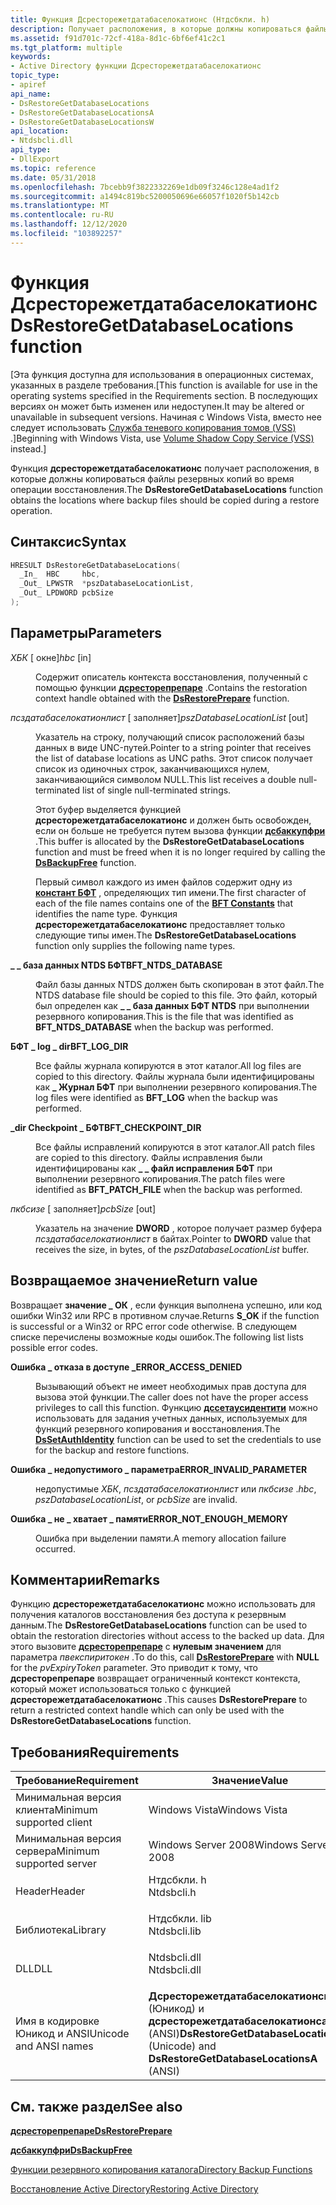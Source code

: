 ```yaml
---
title: Функция Дсресторежетдатабаселокатионс (Нтдсбкли. h)
description: Получает расположения, в которые должны копироваться файлы резервных копий во время операции восстановления.
ms.assetid: f91d701c-72cf-418a-8d1c-6bf6ef41c2c1
ms.tgt_platform: multiple
keywords:
- Active Directory функции Дсресторежетдатабаселокатионс
topic_type:
- apiref
api_name:
- DsRestoreGetDatabaseLocations
- DsRestoreGetDatabaseLocationsA
- DsRestoreGetDatabaseLocationsW
api_location:
- Ntdsbcli.dll
api_type:
- DllExport
ms.topic: reference
ms.date: 05/31/2018
ms.openlocfilehash: 7bcebb9f3822332269e1db09f3246c128e4ad1f2
ms.sourcegitcommit: a1494c819bc5200050696e66057f1020f5b142cb
ms.translationtype: MT
ms.contentlocale: ru-RU
ms.lasthandoff: 12/12/2020
ms.locfileid: "103892257"
---
```

# <a name="dsrestoregetdatabaselocations-function"></a><span data-ttu-id="f6c23-104">Функция Дсресторежетдатабаселокатионс</span><span class="sxs-lookup"><span data-stu-id="f6c23-104">DsRestoreGetDatabaseLocations function</span></span>

<span data-ttu-id="f6c23-105">\[Эта функция доступна для использования в операционных системах, указанных в разделе требования.</span><span class="sxs-lookup"><span data-stu-id="f6c23-105">\[This function is available for use in the operating systems specified in the Requirements section.</span></span> <span data-ttu-id="f6c23-106">В последующих версиях он может быть изменен или недоступен.</span><span class="sxs-lookup"><span data-stu-id="f6c23-106">It may be altered or unavailable in subsequent versions.</span></span> <span data-ttu-id="f6c23-107">Начиная с Windows Vista, вместо нее следует использовать [Служба теневого копирования томов (VSS)](../vss/volume-shadow-copy-service-overview.md) .\]</span><span class="sxs-lookup"><span data-stu-id="f6c23-107">Beginning with Windows Vista, use [Volume Shadow Copy Service (VSS)](../vss/volume-shadow-copy-service-overview.md) instead.\]</span></span>

<span data-ttu-id="f6c23-108">Функция **дсресторежетдатабаселокатионс** получает расположения, в которые должны копироваться файлы резервных копий во время операции восстановления.</span><span class="sxs-lookup"><span data-stu-id="f6c23-108">The **DsRestoreGetDatabaseLocations** function obtains the locations where backup files should be copied during a restore operation.</span></span>

## <a name="syntax"></a><span data-ttu-id="f6c23-109">Синтаксис</span><span class="sxs-lookup"><span data-stu-id="f6c23-109">Syntax</span></span>


```C++
HRESULT DsRestoreGetDatabaseLocations(
  _In_  HBC     hbc,
  _Out_ LPWSTR  *pszDatabaseLocationList,
  _Out_ LPDWORD pcbSize
);
```



## <a name="parameters"></a><span data-ttu-id="f6c23-110">Параметры</span><span class="sxs-lookup"><span data-stu-id="f6c23-110">Parameters</span></span>

<dl> <dt>

<span data-ttu-id="f6c23-111">*ХБК* \[ окне\]</span><span class="sxs-lookup"><span data-stu-id="f6c23-111">*hbc* \[in\]</span></span>
</dt> <dd>

<span data-ttu-id="f6c23-112">Содержит описатель контекста восстановления, полученный с помощью функции [**дсресторепрепаре**](dsrestoreprepare.md) .</span><span class="sxs-lookup"><span data-stu-id="f6c23-112">Contains the restoration context handle obtained with the [**DsRestorePrepare**](dsrestoreprepare.md) function.</span></span>

</dd> <dt>

<span data-ttu-id="f6c23-113">*псздатабаселокатионлист* \[ заполняет\]</span><span class="sxs-lookup"><span data-stu-id="f6c23-113">*pszDatabaseLocationList* \[out\]</span></span>
</dt> <dd>

<span data-ttu-id="f6c23-114">Указатель на строку, получающий список расположений базы данных в виде UNC-путей.</span><span class="sxs-lookup"><span data-stu-id="f6c23-114">Pointer to a string pointer that receives the list of database locations as UNC paths.</span></span> <span data-ttu-id="f6c23-115">Этот список получает список из одиночных строк, заканчивающихся нулем, заканчивающийся символом NULL.</span><span class="sxs-lookup"><span data-stu-id="f6c23-115">This list receives a double null-terminated list of single null-terminated strings.</span></span>

<span data-ttu-id="f6c23-116">Этот буфер выделяется функцией **дсресторежетдатабаселокатионс** и должен быть освобожден, если он больше не требуется путем вызова функции [**дсбаккупфри**](dsbackupfree.md) .</span><span class="sxs-lookup"><span data-stu-id="f6c23-116">This buffer is allocated by the **DsRestoreGetDatabaseLocations** function and must be freed when it is no longer required by calling the [**DsBackupFree**](dsbackupfree.md) function.</span></span>

<span data-ttu-id="f6c23-117">Первый символ каждого из имен файлов содержит одну из [**констант БФТ**](bft-constants.md) , определяющих тип имени.</span><span class="sxs-lookup"><span data-stu-id="f6c23-117">The first character of each of the file names contains one of the [**BFT Constants**](bft-constants.md) that identifies the name type.</span></span> <span data-ttu-id="f6c23-118">Функция **дсресторежетдатабаселокатионс** предоставляет только следующие типы имен.</span><span class="sxs-lookup"><span data-stu-id="f6c23-118">The **DsRestoreGetDatabaseLocations** function only supplies the following name types.</span></span>

<dt>

<span id="BFT_NTDS_DATABASE"></span><span id="bft_ntds_database"></span>

<span data-ttu-id="f6c23-119"><span id="BFT_NTDS_DATABASE"></span><span id="bft_ntds_database"></span>**\_ \_ база данных NTDS БФТ**</span><span class="sxs-lookup"><span data-stu-id="f6c23-119"><span id="BFT_NTDS_DATABASE"></span><span id="bft_ntds_database"></span>**BFT\_NTDS\_DATABASE**</span></span>


</dt> <dd>

<span data-ttu-id="f6c23-120">Файл базы данных NTDS должен быть скопирован в этот файл.</span><span class="sxs-lookup"><span data-stu-id="f6c23-120">The NTDS database file should be copied to this file.</span></span> <span data-ttu-id="f6c23-121">Это файл, который был определен как **\_ \_ база данных БФТ NTDS** при выполнении резервного копирования.</span><span class="sxs-lookup"><span data-stu-id="f6c23-121">This is the file that was identified as **BFT\_NTDS\_DATABASE** when the backup was performed.</span></span>

</dd> <dt>

<span id="BFT_LOG_DIR"></span><span id="bft_log_dir"></span>

<span data-ttu-id="f6c23-122"><span id="BFT_LOG_DIR"></span><span id="bft_log_dir"></span>**БФТ \_ log \_ dir**</span><span class="sxs-lookup"><span data-stu-id="f6c23-122"><span id="BFT_LOG_DIR"></span><span id="bft_log_dir"></span>**BFT\_LOG\_DIR**</span></span>


</dt> <dd>

<span data-ttu-id="f6c23-123">Все файлы журнала копируются в этот каталог.</span><span class="sxs-lookup"><span data-stu-id="f6c23-123">All log files are copied to this directory.</span></span> <span data-ttu-id="f6c23-124">Файлы журнала были идентифицированы как **\_ Журнал БФТ** при выполнении резервного копирования.</span><span class="sxs-lookup"><span data-stu-id="f6c23-124">The log files were identified as **BFT\_LOG** when the backup was performed.</span></span>

</dd> <dt>

<span id="BFT_CHECKPOINT_DIR"></span><span id="bft_checkpoint_dir"></span>

<span data-ttu-id="f6c23-125"><span id="BFT_CHECKPOINT_DIR"></span><span id="bft_checkpoint_dir"></span>**\_dir Checkpoint \_ БФТ**</span><span class="sxs-lookup"><span data-stu-id="f6c23-125"><span id="BFT_CHECKPOINT_DIR"></span><span id="bft_checkpoint_dir"></span>**BFT\_CHECKPOINT\_DIR**</span></span>


</dt> <dd>

<span data-ttu-id="f6c23-126">Все файлы исправлений копируются в этот каталог.</span><span class="sxs-lookup"><span data-stu-id="f6c23-126">All patch files are copied to this directory.</span></span> <span data-ttu-id="f6c23-127">Файлы исправления были идентифицированы как **\_ \_ файл исправления БФТ** при выполнении резервного копирования.</span><span class="sxs-lookup"><span data-stu-id="f6c23-127">The patch files were identified as **BFT\_PATCH\_FILE** when the backup was performed.</span></span>

</dd> </dl> </dd> <dt>

<span data-ttu-id="f6c23-128">*пкбсизе* \[ заполняет\]</span><span class="sxs-lookup"><span data-stu-id="f6c23-128">*pcbSize* \[out\]</span></span>
</dt> <dd>

<span data-ttu-id="f6c23-129">Указатель на значение **DWORD** , которое получает размер буфера *псздатабаселокатионлист* в байтах.</span><span class="sxs-lookup"><span data-stu-id="f6c23-129">Pointer to **DWORD** value that receives the size, in bytes, of the *pszDatabaseLocationList* buffer.</span></span>

</dd> </dl>

## <a name="return-value"></a><span data-ttu-id="f6c23-130">Возвращаемое значение</span><span class="sxs-lookup"><span data-stu-id="f6c23-130">Return value</span></span>

<span data-ttu-id="f6c23-131">Возвращает **значение \_ ОК** , если функция выполнена успешно, или код ошибки Win32 или RPC в противном случае.</span><span class="sxs-lookup"><span data-stu-id="f6c23-131">Returns **S\_OK** if the function is successful or a Win32 or RPC error code otherwise.</span></span> <span data-ttu-id="f6c23-132">В следующем списке перечислены возможные коды ошибок.</span><span class="sxs-lookup"><span data-stu-id="f6c23-132">The following list lists possible error codes.</span></span>

<dl> <dt>

<span data-ttu-id="f6c23-133">**Ошибка \_ отказа в доступе \_**</span><span class="sxs-lookup"><span data-stu-id="f6c23-133">**ERROR\_ACCESS\_DENIED**</span></span>
</dt> <dd>

<span data-ttu-id="f6c23-134">Вызывающий объект не имеет необходимых прав доступа для вызова этой функции.</span><span class="sxs-lookup"><span data-stu-id="f6c23-134">The caller does not have the proper access privileges to call this function.</span></span> <span data-ttu-id="f6c23-135">Функцию [**дссетаусидентити**](dssetauthidentity.md) можно использовать для задания учетных данных, используемых для функций резервного копирования и восстановления.</span><span class="sxs-lookup"><span data-stu-id="f6c23-135">The [**DsSetAuthIdentity**](dssetauthidentity.md) function can be used to set the credentials to use for the backup and restore functions.</span></span>

</dd> <dt>

<span data-ttu-id="f6c23-136">**Ошибка \_ недопустимого \_ параметра**</span><span class="sxs-lookup"><span data-stu-id="f6c23-136">**ERROR\_INVALID\_PARAMETER**</span></span>
</dt> <dd>

<span data-ttu-id="f6c23-137">недопустимые *ХБК*, *псздатабаселокатионлист* или *пкбсизе* .</span><span class="sxs-lookup"><span data-stu-id="f6c23-137">*hbc*, *pszDatabaseLocationList*, or *pcbSize* are invalid.</span></span>

</dd> <dt>

<span data-ttu-id="f6c23-138">**Ошибка \_ не \_ хватает \_ памяти**</span><span class="sxs-lookup"><span data-stu-id="f6c23-138">**ERROR\_NOT\_ENOUGH\_MEMORY**</span></span>
</dt> <dd>

<span data-ttu-id="f6c23-139">Ошибка при выделении памяти.</span><span class="sxs-lookup"><span data-stu-id="f6c23-139">A memory allocation failure occurred.</span></span>

</dd> </dl>

## <a name="remarks"></a><span data-ttu-id="f6c23-140">Комментарии</span><span class="sxs-lookup"><span data-stu-id="f6c23-140">Remarks</span></span>

<span data-ttu-id="f6c23-141">Функцию **дсресторежетдатабаселокатионс** можно использовать для получения каталогов восстановления без доступа к резервным данным.</span><span class="sxs-lookup"><span data-stu-id="f6c23-141">The **DsRestoreGetDatabaseLocations** function can be used to obtain the restoration directories without access to the backed up data.</span></span> <span data-ttu-id="f6c23-142">Для этого вызовите [**дсресторепрепаре**](dsrestoreprepare.md) с **нулевым значением** для параметра *пвекспиритокен* .</span><span class="sxs-lookup"><span data-stu-id="f6c23-142">To do this, call [**DsRestorePrepare**](dsrestoreprepare.md) with **NULL** for the *pvExpiryToken* parameter.</span></span> <span data-ttu-id="f6c23-143">Это приводит к тому, что **дсресторепрепаре** возвращает ограниченный контекст контекста, который может использоваться только с функцией **дсресторежетдатабаселокатионс** .</span><span class="sxs-lookup"><span data-stu-id="f6c23-143">This causes **DsRestorePrepare** to return a restricted context handle which can only be used with the **DsRestoreGetDatabaseLocations** function.</span></span>

## <a name="requirements"></a><span data-ttu-id="f6c23-144">Требования</span><span class="sxs-lookup"><span data-stu-id="f6c23-144">Requirements</span></span>



| <span data-ttu-id="f6c23-145">Требование</span><span class="sxs-lookup"><span data-stu-id="f6c23-145">Requirement</span></span> | <span data-ttu-id="f6c23-146">Значение</span><span class="sxs-lookup"><span data-stu-id="f6c23-146">Value</span></span> |
|-------------------------------------|-------------------------------------------------------------------------------------------------------|
| <span data-ttu-id="f6c23-147">Минимальная версия клиента</span><span class="sxs-lookup"><span data-stu-id="f6c23-147">Minimum supported client</span></span><br/> | <span data-ttu-id="f6c23-148">Windows Vista</span><span class="sxs-lookup"><span data-stu-id="f6c23-148">Windows Vista</span></span><br/>                                                                              |
| <span data-ttu-id="f6c23-149">Минимальная версия сервера</span><span class="sxs-lookup"><span data-stu-id="f6c23-149">Minimum supported server</span></span><br/> | <span data-ttu-id="f6c23-150">Windows Server 2008</span><span class="sxs-lookup"><span data-stu-id="f6c23-150">Windows Server 2008</span></span><br/>                                                                        |
| <span data-ttu-id="f6c23-151">Header</span><span class="sxs-lookup"><span data-stu-id="f6c23-151">Header</span></span><br/>                   | <dl> <span data-ttu-id="f6c23-152"><dt>Нтдсбкли. h</dt></span><span class="sxs-lookup"><span data-stu-id="f6c23-152"><dt>Ntdsbcli.h</dt></span></span> </dl>                 |
| <span data-ttu-id="f6c23-153">Библиотека</span><span class="sxs-lookup"><span data-stu-id="f6c23-153">Library</span></span><br/>                  | <dl> <span data-ttu-id="f6c23-154"><dt>Нтдсбкли. lib</dt></span><span class="sxs-lookup"><span data-stu-id="f6c23-154"><dt>Ntdsbcli.lib</dt></span></span> </dl>               |
| <span data-ttu-id="f6c23-155">DLL</span><span class="sxs-lookup"><span data-stu-id="f6c23-155">DLL</span></span><br/>                      | <dl> <span data-ttu-id="f6c23-156"><dt>Ntdsbcli.dll</dt></span><span class="sxs-lookup"><span data-stu-id="f6c23-156"><dt>Ntdsbcli.dll</dt></span></span> </dl>               |
| <span data-ttu-id="f6c23-157">Имя в кодировке Юникод и ANSI</span><span class="sxs-lookup"><span data-stu-id="f6c23-157">Unicode and ANSI names</span></span><br/>   | <span data-ttu-id="f6c23-158">**Дсресторежетдатабаселокатионсв** (Юникод) и **дсресторежетдатабаселокатионса** (ANSI)</span><span class="sxs-lookup"><span data-stu-id="f6c23-158">**DsRestoreGetDatabaseLocationsW** (Unicode) and **DsRestoreGetDatabaseLocationsA** (ANSI)</span></span><br/> |



## <a name="see-also"></a><span data-ttu-id="f6c23-159">См. также раздел</span><span class="sxs-lookup"><span data-stu-id="f6c23-159">See also</span></span>

<dl> <dt>

[<span data-ttu-id="f6c23-160">**дсресторепрепаре**</span><span class="sxs-lookup"><span data-stu-id="f6c23-160">**DsRestorePrepare**</span></span>](dsrestoreprepare.md)
</dt> <dt>

[<span data-ttu-id="f6c23-161">**дсбаккупфри**</span><span class="sxs-lookup"><span data-stu-id="f6c23-161">**DsBackupFree**</span></span>](dsbackupfree.md)
</dt> <dt>

[<span data-ttu-id="f6c23-162">Функции резервного копирования каталога</span><span class="sxs-lookup"><span data-stu-id="f6c23-162">Directory Backup Functions</span></span>](directory-backup-functions.md)
</dt> <dt>

[<span data-ttu-id="f6c23-163">Восстановление Active Directory</span><span class="sxs-lookup"><span data-stu-id="f6c23-163">Restoring Active Directory</span></span>](restoring-an-active-directory-server.md)
</dt> </dl>

 

